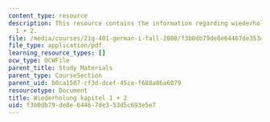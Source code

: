 ```yaml
---
content_type: resource
description: This resource contains the information regarding wiederholung kapitel
  1 + 2.
file: /media/courses/21g-401-german-i-fall-2008/f3b0db79de8e64467de353d5c693e5e7_MIT21G_401F08_gramat.pdf
file_type: application/pdf
learning_resource_types: []
ocw_type: OCWFile
parent_title: Study Materials
parent_type: CourseSection
parent_uid: b0ca1507-cf3d-dcef-45ce-f688a86a6079
resourcetype: Document
title: Wiederholung kapitel 1 + 2
uid: f3b0db79-de8e-6446-7de3-53d5c693e5e7
---
```

